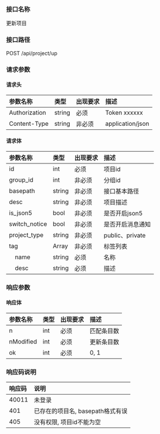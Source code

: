 ### 接口名称
更新项目

### 接口路径
POST /api/project/up

### 请求参数

#### 请求头

参数名称      | 类型   | 出现要求 | 描述
:-------------|:-------|:-------|:------------
Authorization | string | 必须     | Token xxxxxx
Content-Type  | string | 非必须   | application/json

#### 请求体

参数名称      | 类型   | 出现要求 | 描述
:-------------|:-------|:-------|:--------------
id            | int    | 必须     | 项目id
group_id      | int    | 非必须   | 分组id
basepath      | string | 非必须   | 接口基本路径
desc          | string | 非必须   | 项目描述
is_json5      | bool   | 非必须   | 是否开启json5
switch_notice | bool   | 非必须   | 是否开启消息通知
project_type  | string | 非必须   | public、private
tag           | Array  | 非必须   | 标签列表
&emsp;name    | string | 必须     | 名称
&emsp;desc    | string | 必须     | 描述

### 响应参数

#### 响应体

参数名称  | 类型 | 出现要求 | 描述
:---------|:-----|:-------|:-----
n         | int  | 必须     | 匹配条目数
nModified | int  | 必须     | 更新条目数
ok        | int  | 必须     | 0, 1

### 响应码说明

响应码 | 说明
:------|:---------------------
40011  | 未登录
401    | 已存在的项目名, basepath格式有误
405    | 没有权限, 项目id不能为空